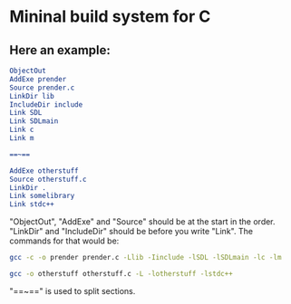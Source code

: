 # Mininal build system for C
## Here an example:

```CMake
ObjectOut
AddExe prender
Source prender.c
LinkDir lib
IncludeDir include
Link SDL
Link SDLmain
Link c
Link m

==~==

AddExe otherstuff
Source otherstuff.c
LinkDir .
Link somelibrary
Link stdc++
```

"ObjectOut", "AddExe" and "Source" should be at the start in the order.
"LinkDir" and "IncludeDir" should be before you write "Link".
The commands for that would be:

```bash
gcc -c -o prender prender.c -Llib -Iinclude -lSDL -lSDLmain -lc -lm
```
```bash
gcc -o otherstuff otherstuff.c -L -lotherstuff -lstdc++
```

"==~==" is used to split sections.
